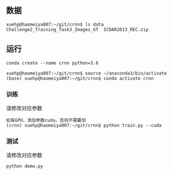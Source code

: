 
## 数据
```
xuehp@haomeiya007:~/git/crnn$ ls data
Challenge2_Training_Task3_Images_GT  ICDAR2013_REC.zip
```

## 运行

`conda create --name crnn python=3.6`

```
xuehp@haomeiya007:~/git/crnn$ source ~/anaconda3/bin/activate 
(base) xuehp@haomeiya007:~/git/crnn$ conda activate crnn
```
### 训练

请修改对应参数

```
如有GPU，添加参数cuda，否则不需要加
(crnn) xuehp@haomeiya007:~/git/crnn$ python train.py --cuda
```
### 测试

请修改对应参数

`python demo.py`